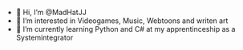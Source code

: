 - 👋 Hi, I’m @MadHatJJ
- 👀 I’m interested in Videogames, Music, Webtoons and writen art
- 🌱 I’m currently learning Python and C# at my apprentinceship as a Systemintegrator

<!---
MadHatJJ/MadHatJJ is a ✨ special ✨ repository because its `README.md` (this file) appears on your GitHub profile.
You can click the Preview link to take a look at your changes.
--->
